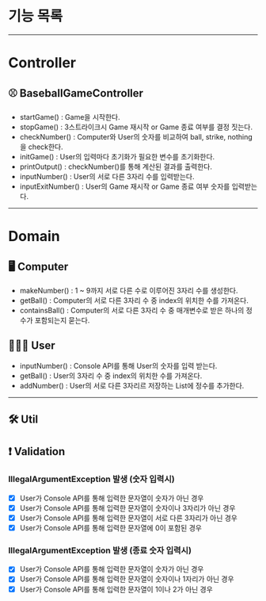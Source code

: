 # 기능 목록

---

# Controller

## ⚾️ BaseballGameController

- startGame() : Game을 시작한다.
- stopGame() : 3스트라이크시 Game 재시작 or Game 종료 여부를 결정 짓는다.
- checkNumber() : Computer와 User의 숫자를 비교하여 ball, strike, nothing을 check한다.
- initGame() : User의 입력마다 초기화가 필요한 변수를 초기화한다.
- printOutput() : checkNumber()를 통해 계산된 결과를 출력한다.
- inputNumber() : User의 서로 다른 3자리 수를 입력받는다.
- inputExitNumber() : User의 Game 재시작 or Game 종료 여부 숫자를 입력받는다.

---

# Domain

## 🖥️ Computer

- makeNumber() : 1 ~ 9까지 서로 다른 수로 이루어진 3자리 수를 생성한다.
- getBall() : Computer의 서로 다른 3자리 수 중 index의 위치한 수를 가져온다.
- containsBall() : Computer의 서로 다른 3자리 수 중 매개변수로 받은 하나의 정수가 포함되는지 묻는다.

## 🧑🏻‍💻 User

- inputNumber() : Console API를 통해 User의 숫자를 입력 받는다.
- getBall() : User의 3자리 수 중 index의 위치한 수를 가져온다.
- addNumber() : User의 서로 다른 3자리르 저장하는 List에 정수를 추가한다.

---

## 🛠️ Util

## ❗️ Validation

### IllegalArgumentException 발생 (숫자 입력시)

- [x] User가 Console API를 통해 입력한 문자열이 숫자가 아닌 경우
- [x] User가 Console API를 통해 입력한 문자열이 숫자이나 3자리가 아닌 경우
- [x] User가 Console API를 통해 입력한 문자열이 서로 다른 3자리가 아닌 경우
- [x] User가 Console API를 통해 입력한 문자열에 0이 포함된 경우

### IllegalArgumentException 발생 (종료 숫자 입력시)

- [x] User가 Console API를 통해 입력한 문자열이 숫자가 아닌 경우
- [x] User가 Console API를 통해 입력한 문자열이 숫자이나 1자리가 아닌 경우
- [x] User가 Console API를 통해 입력한 문자열이 1이나 2가 아닌 경우